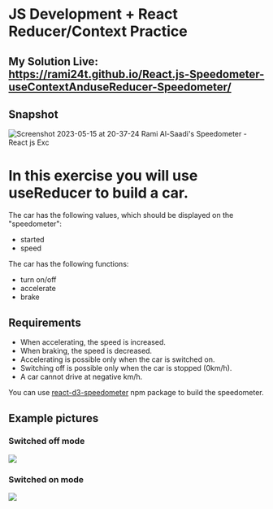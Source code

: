 # JS Development + React Reducer/Context Practice

## My Solution Live: https://rami24t.github.io/React.js-Speedometer-useContextAnduseReducer-Speedometer/

## Snapshot

![Screenshot 2023-05-15 at 20-37-24 Rami Al-Saadi's Speedometer - React js Exc](https://github.com/Rami24t/React.js-Speedometer-useContextAnduseReducer-Speedometer/assets/103028944/0c42823e-83b2-47ad-86ee-0be33235f409)



# In this exercise you will use useReducer to build a car.

The car has the following values, which should be displayed on the "speedometer":

- started
- speed

The car has the following functions:

- turn on/off
- accelerate
- brake

## Requirements

- When accelerating, the speed is increased.
- When braking, the speed is decreased.
- Accelerating is possible only when the car is switched on.
- Switching off is possible only when the car is stopped (0km/h).
- A car cannot drive at negative km/h.

You can use [react-d3-speedometer](https://www.npmjs.com/package/react-d3-speedometer) npm package to build the speedometer.

## Example pictures

### Switched off mode

![](/images/switched-off.png)

### Switched on mode

![](/images/switched-on.png)
